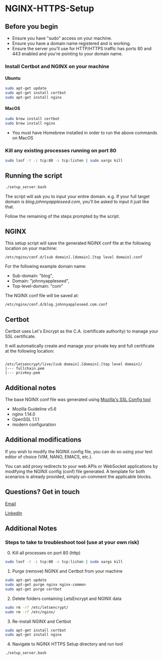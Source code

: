 # NGINX-HTTPS-Setup

## Before you begin

- Ensure you have "sudo" access on your machine.
- Ensure you have a domain name registered and is working.
- Ensure the server you'll use for HTTP/HTTPS traffic has ports 80 and 443 enabled and you're pointing to your domain name.

### Install Certbot and NGINX on your machine

#### Ubuntu

```bash
sudo apt-get update
sudo apt-get install certbot
sudo apt-get install nginx
```

#### MacOS

```bash
sudo brew install certbot
sudo brew install nginx
```

- You must have Homebrew installed in order to run the above commands on MacOS

### Kill any existing processes running on port 80

```bash
sudo lsof -t -i tcp:80 -s tcp:listen | sudo xargs kill
```

## Running the script

```bash
./setup_server.bash
```

The script will ask you to input your entire domain.
e.g. If your full target domain is _blog.johnnyappleseed.com_, you'll be asked to input it just like that.

Follow the remaining of the steps prompted by the script.

## NGINX

This setup script will save the generated NGINX conf file at the following location on your machine:

```
/etc/nginx/conf.d/[sub domain].[domain].[top level domain].conf
```

For the following example domain name:

- Sub-domain: "blog",
- Domain: "johnnyappleseed",
- Top-level-domain: "com"

The NGINX conf file will be saved at:

```
/etc/nginx/conf.d/blog.johnnyappleseed.com.conf
```

## Certbot

Certbot uses Let's Encrypt as the C.A. (certificate authority) to manage your SSL certificate.

It will automatically create and manage your private key and full certificate at the following location:

```

/etc/letsencrypt/live/[sub domain].[domain].[top level domain]/
|--- fullchain.pem
|--- privkey.pem

```

## Additional notes

The base NGINX conf file was generated using [Mozilla's SSL Config tool](https://ssl-config.mozilla.org/#server=nginx&version=1.14.0&config=modern&openssl=1.1.1&guideline=5.6)

- Mozilla Guideline v5.6
- nginx 1.14.0
- OpenSSL 1.1.1
- modern configuration

## Additional modifications

If you wish to modify the NGINX config file, you can do so using your text editor of choice (VIM, NANO, EMACS, etc.).

You can add proxy redirects to your web APIs or WebSocket applications by modifying the NGINX config (conf) file generated. A template for both scenarios is already provided, simply un-comment the applicable blocks.

## Questions? Get in touch

[Email](mailto:pm95dev@gmail.com?subject=NGINX%20HTTPS%20Setup)

[LinkedIn](https://linkedin.com/in/pietro-malky)

## Additional Notes

### Steps to take to troubleshoot tool (use at your own risk)

0. Kill all processes on port 80 (http)

```bash
sudo lsof -t -i tcp:80 -s tcp:listen | sudo xargs kill
```

1. Purge (remove) NGINX and Certbot from your machine

```bash
sudo apt-get update
sudo apt-get purge nginx nginx-common
sudo apt-get purge certbot
```

2. Delete folders containing LetsEncrypt and NGINX data

```bash
sudo rm -rf /etc/letsencrypt/
sudo rm -rf /etc/nginx/
```

3. Re-install NGINX and Certbot

```bash
sudo apt-get install certbot
sudo apt-get install nginx
```

4. Navigate to NGINX HTTPS Setup directory and run tool

```bash
./setup_server.bash
```

<!-- - Obtain your certificate with Let's Encrypt and Certbot
  - sudo certbot certonly --standalone -d _SUBDOMAIN_._DOMAIN_._TOPLEVELDOMAIN_ -->
<!-- # Generated with Mozilla's SSL configuration site

#  -->

<!-- # read -p "Continue? (Y/N): " confirm && [[ $confirm == [yY] || $confirm == [yY][eE][sS] ]] || exit 1 -->
